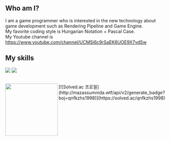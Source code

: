 ## Who am I? </br>
I am a game programmer who is interested in the new technology about game development such as Rendering Pipeline and Game Engine. </br>
My favorite coding style is Hungarian Notation + Pascal Case. </br>
My Youtube channel is https://www.youtube.com/channel/UCMSi6c9rSaEK6UOE9X7vdSw

## My skills
<img src="https://img.shields.io/badge/C++-00599C?style=flat-square&logo=c%2B%2B&logoColor=white"/></a>
<img src="https://img.shields.io/badge/C%23-239120?style=flat-square&logo=c#%2B%2B&logoColor=white"/></a></br></br>

<img align='left' src="https://github-readme-stats.vercel.app/api?username=ShovelingLife" height="165">
[![Solved.ac 프로필](http://mazassumnida.wtf/api/v2/generate_badge?boj=qnfkzhs1998)](https://solved.ac/qnfkzhs1998)
